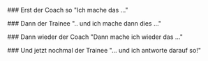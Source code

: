 <p class="as-coach">
### Erst der Coach so
"Ich mache das ..."
</p>

<p class="as-trainee">
### Dann der Trainee
".. und ich mache dann dies ..."
</p>

<p class="as-coach">
### Dann wieder der Coach
"Dann mache ich wieder das ..."
</p>

<p class="as-trainee">
### Und jetzt nochmal der Trainee
"... und ich antworte darauf so!"
</p>
